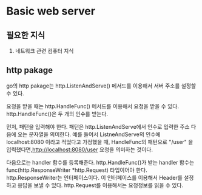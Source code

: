 # Basic web server

## 필요한 지식

1. 네트워크 관련 컴퓨터 지식

## http pakage

go의 http pakage는 http.ListenAndServe() 메서드를 이용해서 서버 주소를 설정할 수 있다.

요청을 받을 때는 http.HandleFunc() 메서드를 이용해서 요청을 받을 수 있다. http.HandleFunc()은 두 개의 인수를 받는다.

먼저, 패턴을 입력해야 한다. 패턴은 http.ListenAndServe에서 인수로 입력한 주소 다음에 오는 문자열을 의미한다. 예를 들어서 ListneAndServe의 인수에 localhost:8080 이라고 적었다고 가정했을 때, HandleFunc의 패턴으로 "/user" 을 입력했다면,<http://localhost:8080/user> 요청을 의미하는 것이다.

다음으로는 handler 함수를 등록해준다. http.HandleFunc()가 받는 handler 함수는 func(http.ResponseWriter \*http.Request) 타입이어야 한다. http.ResponseWriter는 인터페이스이다. 이 인터페이스를 이용해서 Header를 설정하고 응답을 보낼 수 있다. http.Request를 이용해서는 요청정보를 읽을 수 있다.
